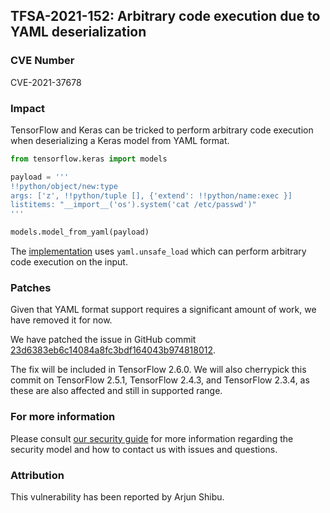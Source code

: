 ## TFSA-2021-152: Arbitrary code execution due to YAML deserialization

### CVE Number
CVE-2021-37678

### Impact
TensorFlow and Keras can be tricked to perform arbitrary code execution when
deserializing a Keras model from YAML format.

```python
from tensorflow.keras import models

payload = '''
!!python/object/new:type
args: ['z', !!python/tuple [], {'extend': !!python/name:exec }]
listitems: "__import__('os').system('cat /etc/passwd')"
'''

models.model_from_yaml(payload)
```

The
[implementation](https://github.com/galeone/tensorflow/blob/460e000de3a83278fb00b61a16d161b1964f15f4/tensorflow/python/keras/saving/model_config.py#L66-L104)
uses `yaml.unsafe_load` which can perform arbitrary code execution on the input.

### Patches
Given that YAML format support requires a significant amount of work, we have
removed it for now.

We have patched the issue in GitHub commit
[23d6383eb6c14084a8fc3bdf164043b974818012](https://github.com/galeone/tensorflow/commit/23d6383eb6c14084a8fc3bdf164043b974818012).

The fix will be included in TensorFlow 2.6.0. We will also cherrypick this
commit on TensorFlow 2.5.1, TensorFlow 2.4.3, and TensorFlow 2.3.4, as these are
also affected and still in supported range.

### For more information
Please consult [our security
guide](https://github.com/galeone/tensorflow/blob/master/SECURITY.md) for
more information regarding the security model and how to contact us with issues
and questions.

### Attribution
This vulnerability has been reported by Arjun Shibu.
